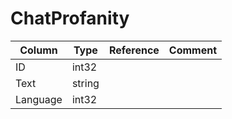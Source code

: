 # ChatProfanity

| Column | Type | Reference | Comment |
|--------|------|-----------|---------|
|ID|int32|||
|Text|string|||
|Language|int32|||
